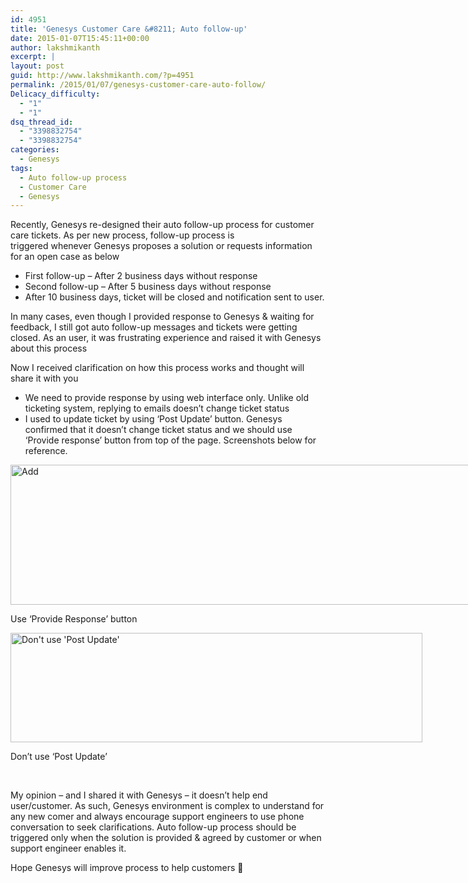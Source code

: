 ```yaml
---
id: 4951
title: 'Genesys Customer Care &#8211; Auto follow-up'
date: 2015-01-07T15:45:11+00:00
author: lakshmikanth
excerpt: |
layout: post
guid: http://www.lakshmikanth.com/?p=4951
permalink: /2015/01/07/genesys-customer-care-auto-follow/
Delicacy_difficulty:
  - "1"
  - "1"
dsq_thread_id:
  - "3398832754"
  - "3398832754"
categories:
  - Genesys
tags:
  - Auto follow-up process
  - Customer Care
  - Genesys
---
```

Recently, Genesys re-designed their auto follow-up process for customer care tickets. As per new process, follow-up process is triggered whenever Genesys proposes a solution or requests information for an open case as below

  * First follow-up &#8211; After 2 business days without response
  * Second follow-up &#8211; After 5 business days without response
  * After 10 business days, ticket will be closed and notification sent to user.

In many cases, even though I provided response to Genesys & waiting for feedback, I still got auto follow-up messages and tickets were getting closed. As an user, it was frustrating experience and raised it with Genesys about this process

Now I received clarification on how this process works and thought will share it with you

  * We need to provide response by using web interface only. Unlike old ticketing system, replying to emails doesn&#8217;t change ticket status
  * I used to update ticket by using ‘Post Update’ button. Genesys confirmed that it doesn&#8217;t change ticket status and we should use ‘Provide response’ button from top of the page. Screenshots below for reference.

<div id="attachment_4971" style="width: 743px" class="wp-caption aligncenter">
  <a href="http://localhost/newlakshmikanth3/wp-content/uploads/2015/01/GC1.jpg"><img aria-describedby="caption-attachment-4971" class="wp-image-4971 size-full" src="http://localhost/newlakshmikanth3/wp-content/uploads/2015/01/GC1.jpg" alt="Add " width="733" height="224" srcset="http://localhost/newlakshmikanth3/wp-content/uploads/2015/01/GC1.jpg 733w, http://localhost/newlakshmikanth3/wp-content/uploads/2015/01/GC1-300x92.jpg 300w" sizes="(max-width: 733px) 100vw, 733px" /></a>
  
  <p id="caption-attachment-4971" class="wp-caption-text">
    Use &#8216;Provide Response&#8217; button
  </p>
</div>

<div id="attachment_4991" style="width: 669px" class="wp-caption aligncenter">
  <a href="http://localhost/newlakshmikanth3/wp-content/uploads/2015/01/GC21.jpg"><img aria-describedby="caption-attachment-4991" class="wp-image-4991 size-full" src="http://localhost/newlakshmikanth3/wp-content/uploads/2015/01/GC21.jpg" alt="Don't use 'Post Update'" width="659" height="175" srcset="http://localhost/newlakshmikanth3/wp-content/uploads/2015/01/GC21.jpg 659w, http://localhost/newlakshmikanth3/wp-content/uploads/2015/01/GC21-300x80.jpg 300w" sizes="(max-width: 659px) 100vw, 659px" /></a>
  
  <p id="caption-attachment-4991" class="wp-caption-text">
    Don&#8217;t use &#8216;Post Update&#8217;
  </p>
</div>

&nbsp;

My opinion &#8211; and I shared it with Genesys &#8211; it doesn&#8217;t help end user/customer. As such, Genesys environment is complex to understand for any new comer and always encourage support engineers to use phone conversation to seek clarifications. Auto follow-up process should be triggered only when the solution is provided & agreed by customer or when support engineer enables it.

Hope Genesys will improve process to help customers 🙂